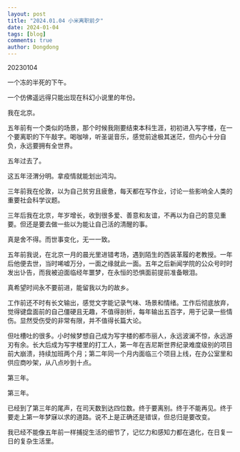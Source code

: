 ```yaml
---
layout: post
title: "2024.01.04 小米离职前夕"
date: 2024-01-04
tags: [blog]
comments: true
author: Dongdong
---
```


20230104

一个冻的半死的下午。

一个仿佛遥远得只能出现在科幻小说里的年份。

我在北京。

五年前有一个类似的场景，那个时候我刚要结束本科生涯，初初进入写字楼，在一个要离职的下午敲字。喝咖啡，听圣诞音乐，感觉前途极其迷茫，但内心十分自负，永远要拥有全世界。

五年过去了。

这五年泾渭分明。拿疫情就能划出鸿沟。

三年前我在伦敦，以为自己贫穷且疲惫，每天都在写作业，讨论一些影响全人类的重要社会科学议题。

三年后我在北京，年岁增长，收到很多爱、善意和友谊，不再以为自己的意见重要。但还是要去做一些以为能让自己活的清醒的事。

真是舍不得。而世事变化，无一一致。

五年前我说，在北京一月的晨光里进错考场，遇到陌生的西装革履的老教授。一年后他便去世，当时唏嘘万分，一面之缘就此一面。五年之后新闻学院的公众号时时发出讣告，而我被迫面临经年噩梦，在永恒的恐惧面前提前准备眼泪。

真希望时间永不要前进，能留我以为的故乡。

工作前还不时有长文输出，感觉文字能记录气味、场景和情绪。工作后彻底放弃，觉得键盘面前的自己僵硬且无趣，不值得剖析，每年输出五百字，用于记录一些情伤。显然受伤受的非常有限，并不值得长篇大论。

但吐槽吐的很多。小时候梦想自己成为写字楼的都市丽人，永远波澜不惊，永远游刃有余。长大后成为写字楼里的打工人，第一年在吉尼斯世界纪录难度级别的项目前大崩溃，持续加班两个月；第二年同一个月内面临三个项目上线，在办公室里和供应商吵架，从八点吵到十点。

第三年。

第三年。

已经到了第三年的尾声，在司天数到达四位数。终于要离别。终于不能再见。终于要走上第一年梦寐以求的道路。说不上是正确还是错误，但总归是要改变。

我已经不能像五年前一样捕捉生活的细节了，记忆力和感知力都在退化，在日复一日的复杂生活里。

